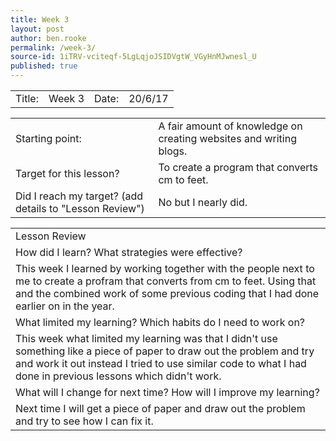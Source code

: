 ```yaml
---
title: Week 3
layout: post
author: ben.rooke
permalink: /week-3/
source-id: 1iTRV-vciteqf-5LgLqjoJSIDVgtW_VGyHnMJwnesl_U
published: true
---
```

<table>
  <tr>
    <td>Title:  </td>
    <td>Week 3</td>
    <td> Date:  </td>
    <td>20/6/17</td>
  </tr>
</table>


<table>
  <tr>
    <td>Starting point:</td>
    <td>A fair amount of knowledge on creating websites and writing blogs.</td>
  </tr>
  <tr>
    <td>Target for this lesson?</td>
    <td>To create a program that converts cm to feet.</td>
  </tr>
  <tr>
    <td>Did I reach my target? 
(add details to "Lesson Review")</td>
    <td>No but I nearly did.</td>
  </tr>
</table>


<table>
  <tr>
    <td>Lesson Review</td>
  </tr>
  <tr>
    <td>How did I learn? What strategies were effective? </td>
  </tr>
  <tr>
    <td>This week I learned by working together with the people next to me to create a profram that converts from cm to feet. Using that and the combined work of some previous coding that I had done earlier on in the year.</td>
  </tr>
  <tr>
    <td>What limited my learning? Which habits do I need to work on? </td>
  </tr>
  <tr>
    <td>This week what limited my learning was that I didn't use something like a piece of paper to draw out the problem and try and work it out instead I tried to use similar code to what I had done in previous lessons which didn't work.</td>
  </tr>
  <tr>
    <td>What will I change for next time? How will I improve my learning?</td>
  </tr>
  <tr>
    <td>Next time I will get a piece of paper and draw out the problem and try to see how I can fix it.</td>
  </tr>
</table>


